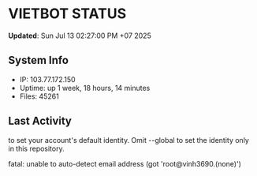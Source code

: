 # VIETBOT STATUS
**Updated**: Sun Jul 13 02:27:00 PM +07 2025

## System Info
- IP: 103.77.172.150
- Uptime: up 1 week, 18 hours, 14 minutes
- Files: 45261

## Last Activity

to set your account's default identity.
Omit --global to set the identity only in this repository.

fatal: unable to auto-detect email address (got 'root@vinh3690.(none)')
